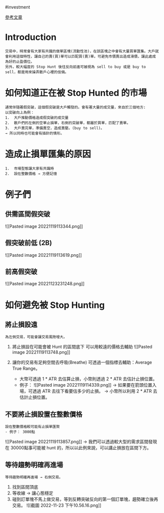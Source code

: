 #investment 

[參考文章](https://learn.bybit.com/strategies/stop-hunting/)

# Introduction
	交易中，時常會有大家有共識的做單區塊(流動性池)，在該區塊之中會有大量買單匯集。大戶就會利用這個特性，讓自己的賣(買)單可以匹配買(賣)單。可避免市價賣出造成滑價，讓此處成為好的止盈價位。
	另外，較大幅度的 Stop Hunt 後往反向前進可被視為 sell to buy 或是 buy to sell，都是用來操弄散戶心裡的伎倆。

# 如何知道正在被 Stop Hunted 的市場
	通常伴隨著假突破，這個假突破是大戶觸發的。會有著大量的成交量，來自於三個地方: 
	以突破向上為例：
	1.  大戶推動價格造成假突破的成交量
	2.  散戶們的左側的空單止損單，右側的突破單，都屬於買單，匹配了賣單。
	3.  大戶賣完單，準備賣空，造成賣壓。(buy to sell)。
	→ 所以同時也可能會有插針的情形。

# 造成止損單匯集的原因
	1.  市場型態讓大家有共識時
	2.  設在整數價格 → 方便記憶

# 例子們
## 供需區間假突破
![[Pasted image 20221119113344.png]]

## 假突破前低 (2B)
![[Pasted image 20221119113619.png]]

## 前高假突破
![[Pasted image 20221123231248.png]]

# 如何避免被 Stop Hunting
## 將止損設遠
	為左側交易，可能會讓交易風險增大。

1. 將止損設在可能會被 Hunt 的區間底下
	可以用較遠的價格去輔助
	![[Pasted image 20221119113748.png]]


2. 讓你的交易有足夠空間去呼吸(Breathe)
	可透過一個指標去輔助：Average True Range。
	- 大幣可透過 1 * ATR 去估算止損，小幣則透過 2 * ATR 去估計止損位置。
	- 例子：
		![[Pasted image 20221119114339.png]]
		→ 如果要在箭頭位置入場，可透過 ATR 去往下看要估多少的止損。
		→ 小幣所以利用 2 * ATR 去估計止損位置。

## 不要將止損設置在整數價格
	設在整數價格較可能有止損單匯聚
	- 例子： 3000點
![[Pasted image 20221119113857.png]]
→ 我們可以透過較大型的需求區間發現在 30000點事可能被 hunt 的，所以以此例來說，可以講止損放在區間下方。

## 等待趨勢明確再進場
	等待趨勢明確再進場 → 右側交易。
1. 找到區間頂底
2. 等收線 → 讓心態穩定
3. 碰到訂單塊不馬上做交易，等到反轉突破反向的第一個訂單塊，趨勢確立後再交易。
![[截圖 2022-11-23 下午10.56.16.png]]